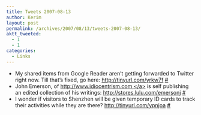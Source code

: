 ```yaml
---
title: Tweets 2007-08-13
author: Kerim
layout: post
permalink: /archives/2007/08/13/tweets-2007-08-13/
aktt_tweeted:
  - 1
  - 1
categories:
  - Links
---
```

  * My shared items from Google Reader aren&#8217;t getting forwarded to Twitter right now. Till that&#8217;s fixed, go here: <a href="http://tinyurl.com/yrkw7f" onclick="_gaq.push(['_trackEvent', 'outbound-article', 'http://tinyurl.com/yrkw7f', 'http://tinyurl.com/yrkw7f']);"  rel="nofollow">http://tinyurl.com/yrkw7f</a> <a href="http://twitter.com/kerim/statuses/202542202" onclick="_gaq.push(['_trackEvent', 'outbound-article', 'http://twitter.com/kerim/statuses/202542202', '#']);" >#</a>
  * John Emerson, of <a href="http://www.idiocentrism.com," onclick="_gaq.push(['_trackEvent', 'outbound-article', 'http://www.idiocentrism.com,', 'http://www.idiocentrism.com,']);"  rel="nofollow">http://www.idiocentrism.com,</a> is self publishing an edited collection of his writings: <a href="http://stores.lulu.com/emersonj" onclick="_gaq.push(['_trackEvent', 'outbound-article', 'http://stores.lulu.com/emersonj', 'http://stores.lulu.com/emersonj']);"  rel="nofollow">http://stores.lulu.com/emersonj</a> <a href="http://twitter.com/kerim/statuses/203478672" onclick="_gaq.push(['_trackEvent', 'outbound-article', 'http://twitter.com/kerim/statuses/203478672', '#']);" >#</a>
  * I wonder if visitors to Shenzhen will be given temporary ID cards to track their activities while they are there? <a href="http://tinyurl.com/ypnjoa" onclick="_gaq.push(['_trackEvent', 'outbound-article', 'http://tinyurl.com/ypnjoa', 'http://tinyurl.com/ypnjoa']);"  rel="nofollow">http://tinyurl.com/ypnjoa</a> <a href="http://twitter.com/kerim/statuses/203525422" onclick="_gaq.push(['_trackEvent', 'outbound-article', 'http://twitter.com/kerim/statuses/203525422', '#']);" >#</a>

